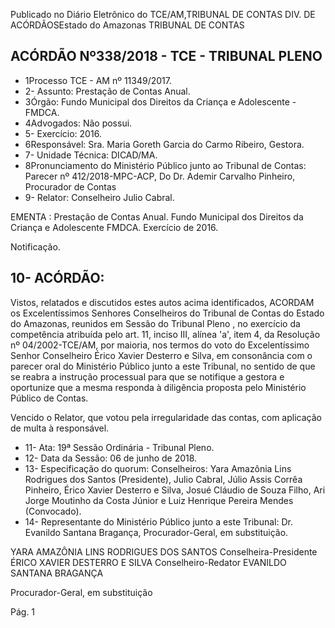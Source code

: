 Publicado  no  Diário Eletrônico do TCE/AM,TRIBUNAL DE CONTAS DIV. DE  ACÓRDÃOSEstado do Amazonas TRIBUNAL DE CONTAS

## ACÓRDÃO Nº338/2018 - TCE - TRIBUNAL PLENO

- 1Processo TCE - AM nº 11349/2017.
- 2- Assunto: Prestação de Contas Anual.
- 3Órgão: Fundo Municipal dos Direitos da Criança e Adolescente - FMDCA.
- 4Advogados: Não possui.
- 5- Exercício: 2016.
- 6Responsável: Sra. Maria Goreth Garcia do Carmo Ribeiro, Gestora.
- 7- Unidade Técnica: DICAD/MA.
- 8Pronunciamento do Ministério Público junto ao Tribunal de Contas: Parecer nº 412/2018-MPC-ACP, Do Dr. Ademir Carvalho Pinheiro, Procurador de Contas
- 9- Relator: Conselheiro Julio Cabral.

EMENTA : Prestação  de  Contas  Anual.  Fundo Municipal dos Direitos da Criança e Adolescente FMDCA. Exercício de 2016.

Notificação.

## 10- ACÓRDÃO:

Vistos, relatados e discutidos estes autos acima identificados, ACORDAM os Excelentíssimos Senhores Conselheiros do Tribunal de Contas do Estado do Amazonas,  reunidos  em  Sessão  do Tribunal  Pleno ,  no  exercício  da  competência atribuída pelo art. 11,  inciso III, alínea 'a', item  4, da Resolução nº 04/2002-TCE/AM, por maioria, nos termos do voto do Excelentíssimo Senhor Conselheiro Érico Xavier Desterro e Silva, em consonância com o parecer oral do Ministério Público junto a este Tribunal, no sentido de que se reabra a instrução processual para que se notifique a gestora  e  oportunize  que  a  mesma  responda  à  diligência  proposta  pelo  Ministério Público de Contas.

Vencido o Relator, que votou pela irregularidade das contas, com aplicação de multa à responsável.

- 11- Ata: 19ª Sessão Ordinária - Tribunal Pleno.
- 12- Data da Sessão: 06 de junho de 2018.
- 13- Especificação do quorum: Conselheiros: Yara Amazônia Lins Rodrigues dos Santos (Presidente),  Julio Cabral, Júlio Assis Corrêa Pinheiro, Érico Xavier Desterro e Silva, Josué  Cláudio  de  Souza  Filho,  Ari  Jorge  Moutinho  da  Costa  Júnior  e  Luiz  Henrique Pereira Mendes (Convocado).
- 14- Representante do Ministério Público junto a este Tribunal: Dr. Evanildo Santana Bragança, Procurador-Geral, em substituição.

YARA AMAZÔNIA LINS RODRIGUES DOS SANTOS Conselheira-Presidente ÉRICO XAVIER DESTERRO E SILVA Conselheiro-Redator EVANILDO SANTANA BRAGANÇA

Procurador-Geral, em substituição

Pág. 1